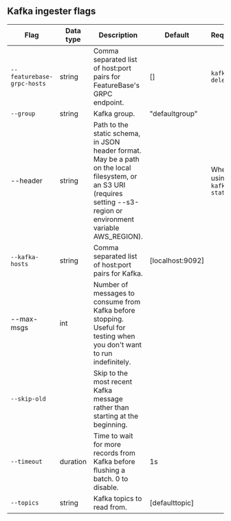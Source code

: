 ## Kafka ingester flags

| Flag | Data type | Description | Default | Required |
|---|---|---|---|---|
| `--featurebase-grpc-hosts` | string | Comma separated list of host:port pairs for FeatureBase's GRPC endpoint. | [] | `kafka-delete` |
| `--group` | string | Kafka group.| "defaultgroup" |  |
| --header | string | Path to the static schema, in JSON header format. May be a path on the local filesystem, or an S3 URI (requires setting --s3-region or environment variable AWS_REGION). |  | When using `kafka-static` |
| `--kafka-hosts` | string | Comma separated list of host:port pairs for Kafka.| [localhost:9092] |  |
| --max-msgs | int | Number of messages to consume from Kafka before stopping. Useful for testing when you don't want to run indefinitely. |  |  |
| `--skip-old` |  | Skip to the most recent Kafka message rather than starting at the beginning. |  |  |
| `--timeout` | duration | Time to wait for more records from Kafka before flushing a batch. 0 to disable.| 1s |  |
| `--topics` | string | Kafka topics to read from.| [defaulttopic] |  |
